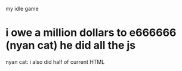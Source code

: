 my idle game
# i owe a million dollars to e666666 (nyan cat) he did all the js
nyan cat: i also did half of current HTML
